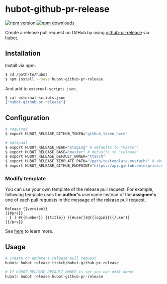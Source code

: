 # hubot-github-pr-release

[![npm version](https://img.shields.io/npm/v/hubot-github-pr-release.svg)](https://www.npmjs.com/package/hubot-github-pr-release)
[![npm downloads](https://img.shields.io/npm/dm/hubot-github-pr-release.svg)](https://www.npmjs.com/package/hubot-github-pr-release)

Create a release pull request on GitHub by using [github-pr-release](https://github.com/uiureo/github-pr-release) via hubot.

## Installation

Install via npm.

```bash
$ cd /path/to/hubot
$ npm install --save hubot-github-pr-release
```

And add to `external-scripts.json`.

```bash
$ cat external-scripts.json
["hubot-github-pr-release"]
```

## Configuration

```bash
# required
$ export HUBOT_RELEASE_GITHUB_TOKEN="github_token_here"

# optional
$ export HUBOT_RELEASE_HEAD="staging" # defaults to "master"
$ export HUBOT_RELEASE_BASE="master" # defaults to "release"
$ export HUBOT_RELEASE_DEFAULT_OWNER="ttskch"
$ export HUBOT_RELEASE_TEMPLATE_PATH="/path/to/template.mustache" # absolute path only
$ export HUBOT_RELEASE_GITHUB_ENDPOINT="https://api.gihtub.enterprise.com" # defaults to "https://api.github.com"
```

### Modify template

You can use your own template of the release pull request.
For example, following template uses the **author's** username instead of the **assignee's** one of each pull requests in the message of the release pull request.

```
Release {{version}}
{{#prs}}
- [ ] #{{number}} {{title}} {{#user}}@{{login}}{{/user}}
{{/prs}}
```

See [here](https://github.com/uiureo/github-pr-release#specify-a-message-format) to learn more.

## Usage

```bash
# Create or update a release pull request
hubot> hubot release ttskch/hubot-github-pr-release

# If HUBOT_RELEASE_DEFAULT_OWNER is set you can omit owner
hubot> hubot release hubot-github-pr-release
```
